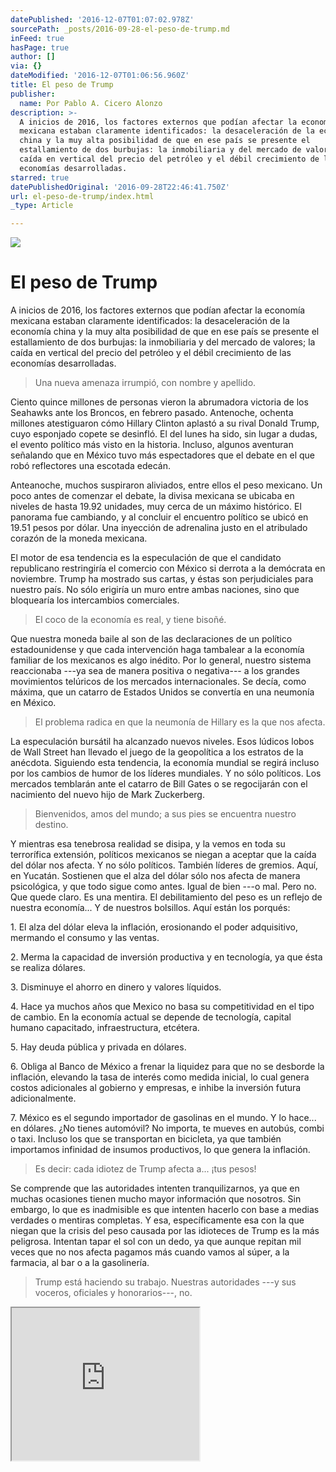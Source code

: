 ```yaml
---
datePublished: '2016-12-07T01:07:02.978Z'
sourcePath: _posts/2016-09-28-el-peso-de-trump.md
inFeed: true
hasPage: true
author: []
via: {}
dateModified: '2016-12-07T01:06:56.960Z'
title: El peso de Trump
publisher:
  name: Por Pablo A. Cicero Alonzo
description: >-
  A inicios de 2016, los factores externos que podían afectar la economía
  mexicana estaban claramente identificados: la desaceleración de la economía
  china y la muy alta posibilidad de que en ese país se presente el
  estallamiento de dos burbujas: la inmobiliaria y del mercado de valores; la
  caída en vertical del precio del petróleo y el débil crecimiento de las
  economías desarrolladas.
starred: true
datePublishedOriginal: '2016-09-28T22:46:41.750Z'
url: el-peso-de-trump/index.html
_type: Article

---
```

![](https://the-grid-user-content.s3-us-west-2.amazonaws.com/1204400d-e97b-448c-9af0-98614e95a015.jpg)

# El peso de Trump

A inicios de 2016, los factores externos que podían afectar la economía mexicana estaban claramente identificados: la desaceleración de la economía china y la muy alta posibilidad de que en ese país se presente el estallamiento de dos burbujas: la inmobiliaria y del mercado de valores; la caída en vertical del precio del petróleo y el débil crecimiento de las economías desarrolladas.

> Una nueva amenaza irrumpió, con nombre y apellido.

Ciento quince millones de personas vieron la abrumadora victoria de los Seahawks ante los Broncos, en febrero pasado. Antenoche, ochenta millones atestiguaron cómo Hillary Clinton aplastó a su rival Donald Trump, cuyo esponjado copete se desinfló. El del lunes ha sido, sin lugar a dudas, el evento político más visto en la historia. Incluso, algunos aventuran señalando que en México tuvo más espectadores que el debate en el que robó reflectores una escotada edecán.

Anteanoche, muchos suspiraron aliviados, entre ellos el peso mexicano. Un poco antes de comenzar el debate, la divisa mexicana se ubicaba en niveles de hasta 19.92 unidades, muy cerca de un máximo histórico. El panorama fue cambiando, y al concluir el encuentro político se ubicó en 19.51 pesos por dólar. Una inyección de adrenalina justo en el atribulado corazón de la moneda mexicana.

El motor de esa tendencia es la especulación de que el candidato republicano restringiría el comercio con México si derrota a la demócrata en noviembre. Trump ha mostrado sus cartas, y éstas son perjudiciales para nuestro país. No sólo erigiría un muro entre ambas naciones, sino que bloquearía los intercambios comerciales.

> El coco de la economía es real, y tiene bisoñé.

Que nuestra moneda baile al son de las declaraciones de un político estadounidense y que cada intervención haga tambalear a la economía familiar de los mexicanos es algo inédito. Por lo general, nuestro sistema reaccionaba ---ya sea de manera positiva o negativa--- a los grandes movimientos telúricos de los mercados internacionales. Se decía, como máxima, que un catarro de Estados Unidos se convertía en una neumonía en México.

> El problema radica en que la neumonía de Hillary es la que nos afecta.

La especulación bursátil ha alcanzado nuevos niveles. Esos lúdicos lobos de Wall Street han llevado el juego de la geopolítica a los estratos de la anécdota. Siguiendo esta tendencia, la economía mundial se regirá incluso por los cambios de humor de los líderes mundiales. Y no sólo políticos. Los mercados temblarán ante el catarro de Bill Gates o se regocijarán con el nacimiento del nuevo hijo de Mark Zuckerberg.

> Bienvenidos, amos del mundo; a sus pies se encuentra nuestro destino.

Y mientras esa tenebrosa realidad se disipa, y la vemos en toda su terrorífica extensión, políticos mexicanos se niegan a aceptar que la caída del dólar nos afecta. Y no sólo políticos. También líderes de gremios. Aquí, en Yucatán. Sostienen que el alza del dólar sólo nos afecta de manera psicológica, y que todo sigue como antes. Igual de bien ---o mal. Pero no. Que quede claro. Es una mentira. El debilitamiento del peso es un reflejo de nuestra economía... Y de nuestros bolsillos. Aquí están los porqués:

1\. El alza del dólar eleva la inflación, erosionando el poder adquisitivo, mermando el consumo y las ventas.

2\. Merma la capacidad de inversión productiva y en tecnología, ya que ésta se realiza dólares.

3\. Disminuye el ahorro en dinero y valores líquidos.

4\. Hace ya muchos años que Mexico no basa su competitividad en el tipo de cambio. En la economía actual se depende de tecnología, capital humano capacitado, infraestructura, etcétera.

5\. Hay deuda pública y privada en dólares.

6\. Obliga al Banco de México a frenar la liquidez para que no se desborde la inflación, elevando la tasa de interés como medida inicial, lo cual genera costos adicionales al gobierno y empresas, e inhibe la inversión futura adicionalmente.

7\. México es el segundo importador de gasolinas en el mundo. Y lo hace... en dólares. ¿No tienes automóvil? No importa, te mueves en autobús, combi o taxi. Incluso los que se transportan en bicicleta, ya que también importamos infinidad de insumos productivos, lo que genera la inflación.

> Es decir: cada idiotez de Trump afecta a... ¡tus pesos!

Se comprende que las autoridades intenten tranquilizarnos, ya que en muchas ocasiones tienen mucho mayor información que nosotros. Sin embargo, lo que es inadmisible es que intenten hacerlo con base a medias verdades o mentiras completas. Y esa, específicamente esa con la que niegan que la crisis del peso causada por las idioteces de Trump es la más peligrosa. Intentan tapar el sol con un dedo, ya que aunque repitan mil veces que no nos afecta pagamos más cuando vamos al súper, a la farmacia, al bar o a la gasolinería.

> Trump está haciendo su trabajo. Nuestras autoridades ---y sus voceros, oficiales y honorarios---, no.

<iframe src="https://the-grid.github.io/ed-userhtml/?g=eJxNkVFLwzAQx9_7KUIF18KaqCCKbQcOfBBkT76JSJZctnRtUnJpcYjf3evWgW93uV_-d_e_StuRWV2nZlsE72O6qgQ9rZIKVbB9XGVmcCpa7zK9ZLgkNmc_CWOjDKyh3DTIaqb5DuJLCx24iOvju9xtZAcZ5h83nyXR1rDsP7M-vuqMpHIWIA7BTcwspALICDNHCiUVuNVUs_qMcQyK0lQI5Z0DFbmRCrbeH7iDKAC_3p4F6gNv8OrbbLu2vr0eISAtUY93_CGdZGhu3stAPTZeA7cOIcQ1GB8gm_fKy-Q3014N0yRLtjg7sqDo0q9okPos8rysxOxXUk2OqlYinkxVvjuZkjItoyz2AUyd7mPs8UmIuIddsJpLK8Kj7AS0RQ_oCw1FDEPXz58chR4jCd5f7vMHsMiR9w" height="244" style=""></iframe>